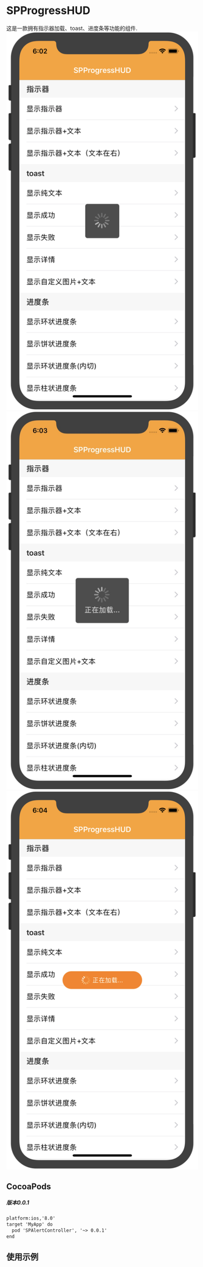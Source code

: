 # SPProgressHUD
这是一款拥有指示器加载、toast、进度条等功能的组件.
![image](https://github.com/SPStore/SPProgressHUD/blob/master/Preview%20Images/WechatIMG5.png)
![image](https://github.com/SPStore/SPProgressHUD/blob/master/Preview%20Images/WechatIMG6.jpeg)
![image](https://github.com/SPStore/SPProgressHUD/blob/master/Preview%20Images/WechatIMG7.png)

## CocoaPods
##### 版本0.0.1
```
platform:ios,'8.0'
target 'MyApp' do
  pod 'SPAlertController', '~> 0.0.1'
end
```
## 使用示例
